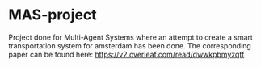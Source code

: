 # MAS-project

Project done for Multi-Agent Systems where an attempt to create a smart transportation system for amsterdam has been done. The corresponding paper can be found here: https://v2.overleaf.com/read/dwwkpbmyzqtf
